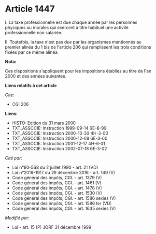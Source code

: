 # Article 1447

I. La taxe professionnelle est due chaque année par les personnes physiques ou morales qui exercent à titre habituel une
activité professionnelle non salariée.

II. Toutefois, la taxe n'est pas due par les organismes mentionnés au premier alinéa du 1 bis de l'article 206 qui
remplissent les trois conditions fixées par ce même alinéa.

**Nota:**

Ces dispositions s'appliquent pour les impositions établies au titre de l'an 2000 et des années suivantes.

**Liens relatifs à cet article**

_Cite_:

  - CGI 206

**Liens**:

  - HISTO: Edition du 31 mars 2000
  - TXT_ASSOCIE: Instruction 1999-09-14 6E-8-99
  - TXT_ASSOCIE: Instruction 2000-10-30 4H-3-00
  - TXT_ASSOCIE: Instruction 2000-12-08 6E-3-00
  - TXT_ASSOCIE: Instruction 2001-12-17 4H-6-01
  - TXT_ASSOCIE: Instruction 2002-07-18 6E-3-02

_Cité par_:

  - Loi n°90-568 du 2 juillet 1990 - art. 21 (VD)
  - Loi n°2016-1917 du 29 décembre 2016 - art. 149 (V)
  - Code général des impôts, CGI. - art. 1379 (V)
  - Code général des impôts, CGI. - art. 1461 (V)
  - Code général des impôts, CGI. - art. 1478 (V)
  - Code général des impôts, CGI. - art. 1530 (V)
  - Code général des impôts, CGI. - art. 1586 sexies (V)
  - Code général des impôts, CGI. - art. 1586 ter (VD)
  - Code général des impôts, CGI. - art. 1635 sexies (V)

_Modifié par_:

  - Loi - art. 15 (P) JORF 31 décembre 1999

